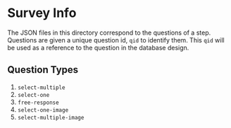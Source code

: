 # Survey Info

The JSON files in this directory correspond to the questions of a step.
Questions are given a unique question id, `qid` to identify them. This `qid` will be
used as a reference to the question in the database design.

## Question Types

1. `select-multiple`
2. `select-one`
3. `free-response`
4. `select-one-image`
5. `select-multiple-image`
